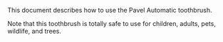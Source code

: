 This document describes how to use the Pavel Automatic toothbrush.

Note that this toothbrush is totally safe to use for children, adults, pets, wildlife, and trees.

